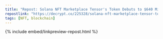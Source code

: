 ```yaml
---
title: "Repost: Solana NFT Marketplace Tensor's Token Debuts to $640 Million in Trading Volume - Decrypt"
repostlink: "https://decrypt.co/225328/solana-nft-marketplace-tensor-token-debuts-640-million-volume"
tags: [NFT, blockchain]
---
```


{% include embed/linkpreview-repost.html %}
